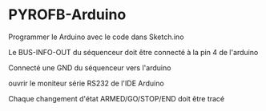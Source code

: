 # PYROFB-Arduino

Programmer le Arduino avec le code dans Sketch.ino

Le BUS-INFO-OUT du séquenceur doit être connecté à la pin 4 de l'arduino

Connecté une GND du séquenceur vers l'arduino

ouvrir le moniteur série RS232 de l'IDE Arduino

Chaque changement d'état ARMED/GO/STOP/END doit être tracé
